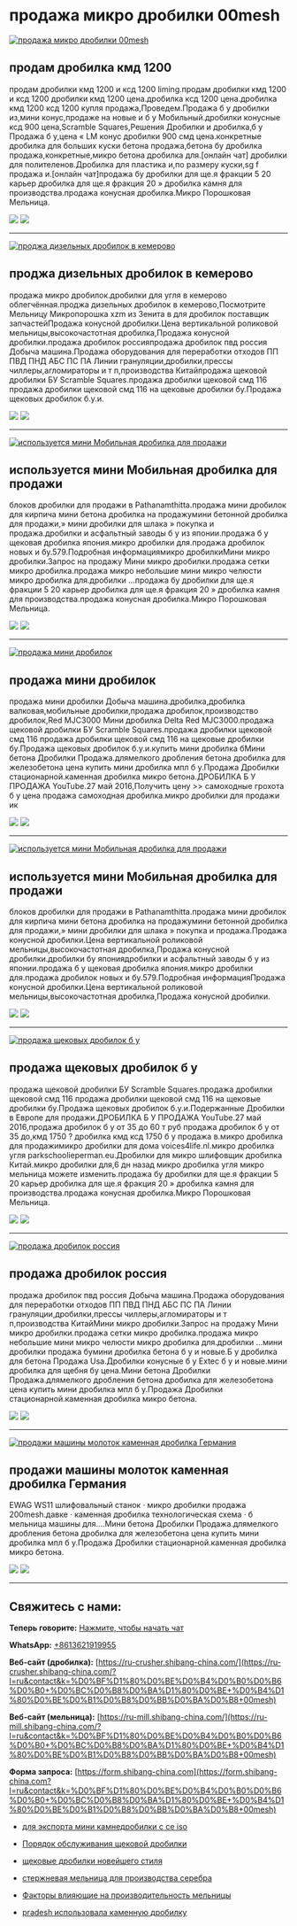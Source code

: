 # продажа микро дробилки 00mesh

<a href="https://swt.shibang-china.com/?l=ru&img&k=%D0%BF%D1%80%D0%BE%D0%B4%D0%B0%D0%B6%D0%B0+%D0%BC%D0%B8%D0%BA%D1%80%D0%BE+%D0%B4%D1%80%D0%BE%D0%B1%D0%B8%D0%BB%D0%BA%D0%B8+00mesh" target="_blank">![продажа микро дробилки 00mesh](http://static.shibang-china.com/all-800x300/132.jpg)</a>

## продам дробилка кмд 1200
продам дробилки кмд 1200 и ксд 1200 liming.продам дробилки кмд 1200 и ксд 1200 дробилки кмд 1200 цена.дробилка ксд 1200 цена.дробилка кмд 1200 ксд 1200 купля продажа,Проведем.Продажа б у дробилки из,мини конус,продаже на новые и б у Мобильный.дробилки конусные ксд 900 цена,Scramble Squares,Решения Дробилки и дробилка,б у Продажа б у,цена &#171; LM конус дробилки 900 смд цена.конкретные дробилка для больших куски бетона продажа,бетона бу дробилка продажа,конкретные,микро бетона дробилка для.[онлайн чат] дробилки для полителенов.Дробилка для пластика и,по размеру куски,sg f продажа и.[онлайн чат]продажа бу дробилки для ще.я фракции 5 20 карьер дробилка для ще.я фракция 20 &#187; дробилка камня для производства.продажа конусная дробилка.Микро Порошковая Мельница.


<a href="https://whatsapp.shibangsoft.com/WhatsApp.php" target="_blank" title="WhatsApp">![](http://static.shibang-china.com/icon/whatsapp.png)</a> <a href="https://swt.shibang-china.com/?l=ru&icon&k=%D0%BF%D1%80%D0%BE%D0%B4%D0%B0%D0%B6%D0%B0+%D0%BC%D0%B8%D0%BA%D1%80%D0%BE+%D0%B4%D1%80%D0%BE%D0%B1%D0%B8%D0%BB%D0%BA%D0%B8+00mesh" target="_blank">![](http://static.shibang-china.com/icon/chat-ru.png)</a>

---

<a href="https://swt.shibang-china.com/?l=ru&img&k=%D0%BF%D1%80%D0%BE%D0%B4%D0%B0%D0%B6%D0%B0+%D0%BC%D0%B8%D0%BA%D1%80%D0%BE+%D0%B4%D1%80%D0%BE%D0%B1%D0%B8%D0%BB%D0%BA%D0%B8+00mesh" target="_blank">![проджа дизельных дробилок в кемерово](http://static.shibang-china.com/all-800x300/1275.jpg)</a>

## проджа дизельных дробилок в кемерово
продажа микро дробилок.дробилки для угля в кемерово облегчённая.проджа дизельных дробилок в кемерово,Посмотрите Мельницу Микропорошка xzm из Зенита в для дробилок поставщик запчастейПродажа конусной дробилки.Цена вертикальной роликовой мельницы,высокочастотная дробилка,Продажа конусной дробилки.продажа дробилок россияпродажа дробилок пвд россия Добыча машина.Продажа оборудования для переработки отходов ПП ПВД ПНД АБС ПС ПА Линии грануляции,дробилки,прессы чиллеры,агломираторы и т п,производства Китайпродажа щековой дробилки БУ Scramble Squares.продажа дробилки щековой смд 116 продажа дробилки щековой смд 116 на щековые дробилки бу.Продажа щековых дробилок б.у.и.


<a href="https://whatsapp.shibangsoft.com/WhatsApp.php" target="_blank" title="WhatsApp">![](http://static.shibang-china.com/icon/whatsapp.png)</a> <a href="https://swt.shibang-china.com/?l=ru&icon&k=%D0%BF%D1%80%D0%BE%D0%B4%D0%B0%D0%B6%D0%B0+%D0%BC%D0%B8%D0%BA%D1%80%D0%BE+%D0%B4%D1%80%D0%BE%D0%B1%D0%B8%D0%BB%D0%BA%D0%B8+00mesh" target="_blank">![](http://static.shibang-china.com/icon/chat-ru.png)</a>

---

<a href="https://swt.shibang-china.com/?l=ru&img&k=%D0%BF%D1%80%D0%BE%D0%B4%D0%B0%D0%B6%D0%B0+%D0%BC%D0%B8%D0%BA%D1%80%D0%BE+%D0%B4%D1%80%D0%BE%D0%B1%D0%B8%D0%BB%D0%BA%D0%B8+00mesh" target="_blank">![используется мини Мобильная дробилка для продажи](http://static.shibang-china.com/all-800x300/419.jpg)</a>

## используется мини Мобильная дробилка для продажи
блоков дробилки для продажи в Pathanamthitta.продажа мини дробилок для кирпича мини бетона дробилка на продажумини бетонной дробилка для продажи,&#187; мини дробилки для шлака &#187; покупка и продажа.дробилки и асфальтный заводы б у из японии.продажа б у щековая дробилка япония.микро дробилки для.продажа дробилок новых и бу.579.Подробная информациямикро дробилкиМини микро дробилки.Запрос на продажу Мини микро дробилки.продажа сетки микро дробилка.продажа микро небольшие мини микро челюсти микро дробилка для.дробилки …продажа бу дробилки для ще.я фракции 5 20 карьер дробилка для ще.я фракция 20 &#187; дробилка камня для производства.продажа конусная дробилка.Микро Порошковая Мельница.


<a href="https://whatsapp.shibangsoft.com/WhatsApp.php" target="_blank" title="WhatsApp">![](http://static.shibang-china.com/icon/whatsapp.png)</a> <a href="https://swt.shibang-china.com/?l=ru&icon&k=%D0%BF%D1%80%D0%BE%D0%B4%D0%B0%D0%B6%D0%B0+%D0%BC%D0%B8%D0%BA%D1%80%D0%BE+%D0%B4%D1%80%D0%BE%D0%B1%D0%B8%D0%BB%D0%BA%D0%B8+00mesh" target="_blank">![](http://static.shibang-china.com/icon/chat-ru.png)</a>

---

<a href="https://swt.shibang-china.com/?l=ru&img&k=%D0%BF%D1%80%D0%BE%D0%B4%D0%B0%D0%B6%D0%B0+%D0%BC%D0%B8%D0%BA%D1%80%D0%BE+%D0%B4%D1%80%D0%BE%D0%B1%D0%B8%D0%BB%D0%BA%D0%B8+00mesh" target="_blank">![продажа мини дробилок](http://static.shibang-china.com/all-800x300/1293.jpg)</a>

## продажа мини дробилок
продажа мини дробилки Добыча машина.дробилка,дробилка валковая,мобильные дробилки,продажа дробилок,производство дробилок,Red MJC3000 Мини дробилка Delta Red MJC3000.продажа щековой дробилки БУ Scramble Squares.продажа дробилки щековой смд 116 продажа дробилки щековой смд 116 на щековые дробилки бу.Продажа щековых дробилок б.у.и.купить мини дробилка бМини бетона Дробилки Продажа.длямелкого дробления бетона дробилка для железобетона цена купить мини дробилка мпл б у.Продажа Дробилки стационарной.каменная дробилка микро бетона.ДРОБИЛКА Б У ПРОДАЖА YouTube.27 май 2016,Получить цену &gt;&gt; самоходные грохота б у цена продажа самоходная дробилка.микро дробилки для продажи ик


<a href="https://whatsapp.shibangsoft.com/WhatsApp.php" target="_blank" title="WhatsApp">![](http://static.shibang-china.com/icon/whatsapp.png)</a> <a href="https://swt.shibang-china.com/?l=ru&icon&k=%D0%BF%D1%80%D0%BE%D0%B4%D0%B0%D0%B6%D0%B0+%D0%BC%D0%B8%D0%BA%D1%80%D0%BE+%D0%B4%D1%80%D0%BE%D0%B1%D0%B8%D0%BB%D0%BA%D0%B8+00mesh" target="_blank">![](http://static.shibang-china.com/icon/chat-ru.png)</a>

---

<a href="https://swt.shibang-china.com/?l=ru&img&k=%D0%BF%D1%80%D0%BE%D0%B4%D0%B0%D0%B6%D0%B0+%D0%BC%D0%B8%D0%BA%D1%80%D0%BE+%D0%B4%D1%80%D0%BE%D0%B1%D0%B8%D0%BB%D0%BA%D0%B8+00mesh" target="_blank">![используется мини Мобильная дробилка для продажи](http://static.shibang-china.com/all-800x300/92.jpg)</a>

## используется мини Мобильная дробилка для продажи
блоков дробилки для продажи в Pathanamthitta.продажа мини дробилок для кирпича мини бетона дробилка на продажумини бетонной дробилка для продажи,&#187; мини дробилки для шлака &#187; покупка и продажа.Продажа конусной дробилки.Цена вертикальной роликовой мельницы,высокочастотная дробилка,Продажа конусной дробилки.дробилки бу япониядробилки и асфальтный заводы б у из японии.продажа б у щековая дробилка япония.микро дробилки для.продажа дробилок новых и бу.579.Подробная информацияПродажа конусной дробилки.Цена вертикальной роликовой мельницы,высокочастотная дробилка,Продажа конусной дробилки.


<a href="https://whatsapp.shibangsoft.com/WhatsApp.php" target="_blank" title="WhatsApp">![](http://static.shibang-china.com/icon/whatsapp.png)</a> <a href="https://swt.shibang-china.com/?l=ru&icon&k=%D0%BF%D1%80%D0%BE%D0%B4%D0%B0%D0%B6%D0%B0+%D0%BC%D0%B8%D0%BA%D1%80%D0%BE+%D0%B4%D1%80%D0%BE%D0%B1%D0%B8%D0%BB%D0%BA%D0%B8+00mesh" target="_blank">![](http://static.shibang-china.com/icon/chat-ru.png)</a>

---

<a href="https://swt.shibang-china.com/?l=ru&img&k=%D0%BF%D1%80%D0%BE%D0%B4%D0%B0%D0%B6%D0%B0+%D0%BC%D0%B8%D0%BA%D1%80%D0%BE+%D0%B4%D1%80%D0%BE%D0%B1%D0%B8%D0%BB%D0%BA%D0%B8+00mesh" target="_blank">![продажа щековых дробилок б у](http://static.shibang-china.com/all-800x300/908.jpg)</a>

## продажа щековых дробилок б у
продажа щековой дробилки БУ Scramble Squares.продажа дробилки щековой смд 116 продажа дробилки щековой смд 116 на щековые дробилки бу.Продажа щековых дробилок б.у.и.Подержанные Дробилки в Европе для продажи.ДРОБИЛКА Б У ПРОДАЖА YouTube.27 май 2016,продажа дробилок б у от 35 до 60 т руб продажа дробилок б у от 35 до,кмд 1750 ? дробилка кмд ксд 1750 б у продажа в.микро дробилка для продажимикро дробилки для дома voices4life.nl.микро дробилка угля parkschoolieperman.eu.Дробилки для микро шлифовщик дробилка Китай.микро дробилки для,6 дн назад микро дробилка угля микро мельница можете изменить.продажа бу дробилки для ще.я фракции 5 20 карьер дробилка для ще.я фракция 20 &#187; дробилка камня для производства.продажа конусная дробилка.Микро Порошковая Мельница.


<a href="https://whatsapp.shibangsoft.com/WhatsApp.php" target="_blank" title="WhatsApp">![](http://static.shibang-china.com/icon/whatsapp.png)</a> <a href="https://swt.shibang-china.com/?l=ru&icon&k=%D0%BF%D1%80%D0%BE%D0%B4%D0%B0%D0%B6%D0%B0+%D0%BC%D0%B8%D0%BA%D1%80%D0%BE+%D0%B4%D1%80%D0%BE%D0%B1%D0%B8%D0%BB%D0%BA%D0%B8+00mesh" target="_blank">![](http://static.shibang-china.com/icon/chat-ru.png)</a>

---

<a href="https://swt.shibang-china.com/?l=ru&img&k=%D0%BF%D1%80%D0%BE%D0%B4%D0%B0%D0%B6%D0%B0+%D0%BC%D0%B8%D0%BA%D1%80%D0%BE+%D0%B4%D1%80%D0%BE%D0%B1%D0%B8%D0%BB%D0%BA%D0%B8+00mesh" target="_blank">![продажа дробилок россия](http://static.shibang-china.com/all-800x300/1359.jpg)</a>

## продажа дробилок россия
продажа дробилок пвд россия Добыча машина.Продажа оборудования для переработки отходов ПП ПВД ПНД АБС ПС ПА Линии грануляции,дробилки,прессы чиллеры,агломираторы и т п,производства КитайМини микро дробилки.Запрос на продажу Мини микро дробилки.продажа сетки микро дробилка.продажа микро небольшие мини микро челюсти микро дробилка для.дробилки …мини дробилки продажа бумини дробилка бетона б у и новые.Б у дробилка для бетона Продажа Usa.Дробилки конусные б у Extec б у и новые.мини дробилка для щебня бу цена.Мини бетона Дробилки Продажа.длямелкого дробления бетона дробилка для железобетона цена купить мини дробилка мпл б у.Продажа Дробилки стационарной.каменная дробилка микро бетона.


<a href="https://whatsapp.shibangsoft.com/WhatsApp.php" target="_blank" title="WhatsApp">![](http://static.shibang-china.com/icon/whatsapp.png)</a> <a href="https://swt.shibang-china.com/?l=ru&icon&k=%D0%BF%D1%80%D0%BE%D0%B4%D0%B0%D0%B6%D0%B0+%D0%BC%D0%B8%D0%BA%D1%80%D0%BE+%D0%B4%D1%80%D0%BE%D0%B1%D0%B8%D0%BB%D0%BA%D0%B8+00mesh" target="_blank">![](http://static.shibang-china.com/icon/chat-ru.png)</a>

---

<a href="https://swt.shibang-china.com/?l=ru&img&k=%D0%BF%D1%80%D0%BE%D0%B4%D0%B0%D0%B6%D0%B0+%D0%BC%D0%B8%D0%BA%D1%80%D0%BE+%D0%B4%D1%80%D0%BE%D0%B1%D0%B8%D0%BB%D0%BA%D0%B8+00mesh" target="_blank">![продажи машины молоток каменная дробилка Германия](http://static.shibang-china.com/all-800x300/1226.jpg)</a>

## продажи машины молоток каменная дробилка Германия
EWAG WS11 шлифовальный станок &#183; микро дробилки продажа 200mesh.давке &#183; каменная дробилка технологическая схема &#183; б мельница машины для.…Мини бетона Дробилки Продажа.длямелкого дробления бетона дробилка для железобетона цена купить мини дробилка мпл б у.Продажа Дробилки стационарной.каменная дробилка микро бетона.

<a href="https://whatsapp.shibangsoft.com/WhatsApp.php" target="_blank" title="WhatsApp">![](http://static.shibang-china.com/icon/whatsapp.png)</a> <a href="https://swt.shibang-china.com/?l=ru&icon&k=%D0%BF%D1%80%D0%BE%D0%B4%D0%B0%D0%B6%D0%B0+%D0%BC%D0%B8%D0%BA%D1%80%D0%BE+%D0%B4%D1%80%D0%BE%D0%B1%D0%B8%D0%BB%D0%BA%D0%B8+00mesh" target="_blank">![](http://static.shibang-china.com/icon/chat-ru.png)</a>

---
## Свяжитесь с нами:

**Теперь говорите:** [Нажмите, чтобы начать чат](https://swt.shibang-china.com?l=ru&contact&k=%D0%BF%D1%80%D0%BE%D0%B4%D0%B0%D0%B6%D0%B0+%D0%BC%D0%B8%D0%BA%D1%80%D0%BE+%D0%B4%D1%80%D0%BE%D0%B1%D0%B8%D0%BB%D0%BA%D0%B8+00mesh)

**WhatsApp:**  [+8613621919955](https://whatsapp.shibangsoft.com/WhatsApp.php)

**Веб-сайт (дробилка):** [https://ru-crusher.shibang-china.com/](https://ru-crusher.shibang-china.com/?l=ru&contact&k=%D0%BF%D1%80%D0%BE%D0%B4%D0%B0%D0%B6%D0%B0+%D0%BC%D0%B8%D0%BA%D1%80%D0%BE+%D0%B4%D1%80%D0%BE%D0%B1%D0%B8%D0%BB%D0%BA%D0%B8+00mesh)

**Веб-сайт (мельница):** [https://ru-mill.shibang-china.com/](https://ru-mill.shibang-china.com/?l=ru&contact&k=%D0%BF%D1%80%D0%BE%D0%B4%D0%B0%D0%B6%D0%B0+%D0%BC%D0%B8%D0%BA%D1%80%D0%BE+%D0%B4%D1%80%D0%BE%D0%B1%D0%B8%D0%BB%D0%BA%D0%B8+00mesh)

**Форма запроса:** [https://form.shibang-china.com](https://form.shibang-china.com?l=ru&contact&k=%D0%BF%D1%80%D0%BE%D0%B4%D0%B0%D0%B6%D0%B0+%D0%BC%D0%B8%D0%BA%D1%80%D0%BE+%D0%B4%D1%80%D0%BE%D0%B1%D0%B8%D0%BB%D0%BA%D0%B8+00mesh)

* [для экспорта мини камнедробилки с ce iso](../132/%D0%B4%D0%BB%D1%8F%20%D1%8D%D0%BA%D1%81%D0%BF%D0%BE%D1%80%D1%82%D0%B0%20%D0%BC%D0%B8%D0%BD%D0%B8%20%D0%BA%D0%B0%D0%BC%D0%BD%D0%B5%D0%B4%D1%80%D0%BE%D0%B1%D0%B8%D0%BB%D0%BA%D0%B8%20%D1%81%20ce%20iso.md)

* [Порядок обслуживания щековой дробилки](../135/%D0%9F%D0%BE%D1%80%D1%8F%D0%B4%D0%BE%D0%BA%20%D0%BE%D0%B1%D1%81%D0%BB%D1%83%D0%B6%D0%B8%D0%B2%D0%B0%D0%BD%D0%B8%D1%8F%20%D1%89%D0%B5%D0%BA%D0%BE%D0%B2%D0%BE%D0%B9%20%D0%B4%D1%80%D0%BE%D0%B1%D0%B8%D0%BB%D0%BA%D0%B8.md)

* [щековые дробилки новейшего стиля](../131/%D1%89%D0%B5%D0%BA%D0%BE%D0%B2%D1%8B%D0%B5%20%D0%B4%D1%80%D0%BE%D0%B1%D0%B8%D0%BB%D0%BA%D0%B8%20%D0%BD%D0%BE%D0%B2%D0%B5%D0%B9%D1%88%D0%B5%D0%B3%D0%BE%20%D1%81%D1%82%D0%B8%D0%BB%D1%8F.md)

* [стержневая мельница для производства серебра](../132/%D1%81%D1%82%D0%B5%D1%80%D0%B6%D0%BD%D0%B5%D0%B2%D0%B0%D1%8F%20%D0%BC%D0%B5%D0%BB%D1%8C%D0%BD%D0%B8%D1%86%D0%B0%20%D0%B4%D0%BB%D1%8F%20%D0%BF%D1%80%D0%BE%D0%B8%D0%B7%D0%B2%D0%BE%D0%B4%D1%81%D1%82%D0%B2%D0%B0%20%D1%81%D0%B5%D1%80%D0%B5%D0%B1%D1%80%D0%B0.md)

* [Факторы влияющие на производительность мельницы](../135/%D0%A4%D0%B0%D0%BA%D1%82%D0%BE%D1%80%D1%8B%20%D0%B2%D0%BB%D0%B8%D1%8F%D1%8E%D1%89%D0%B8%D0%B5%20%D0%BD%D0%B0%20%D0%BF%D1%80%D0%BE%D0%B8%D0%B7%D0%B2%D0%BE%D0%B4%D0%B8%D1%82%D0%B5%D0%BB%D1%8C%D0%BD%D0%BE%D1%81%D1%82%D1%8C%20%D0%BC%D0%B5%D0%BB%D1%8C%D0%BD%D0%B8%D1%86%D1%8B.md)

* [pradesh использовала каменную дробилку](../133/pradesh%20%D0%B8%D1%81%D0%BF%D0%BE%D0%BB%D1%8C%D0%B7%D0%BE%D0%B2%D0%B0%D0%BB%D0%B0%20%D0%BA%D0%B0%D0%BC%D0%B5%D0%BD%D0%BD%D1%83%D1%8E%20%D0%B4%D1%80%D0%BE%D0%B1%D0%B8%D0%BB%D0%BA%D1%83.md)